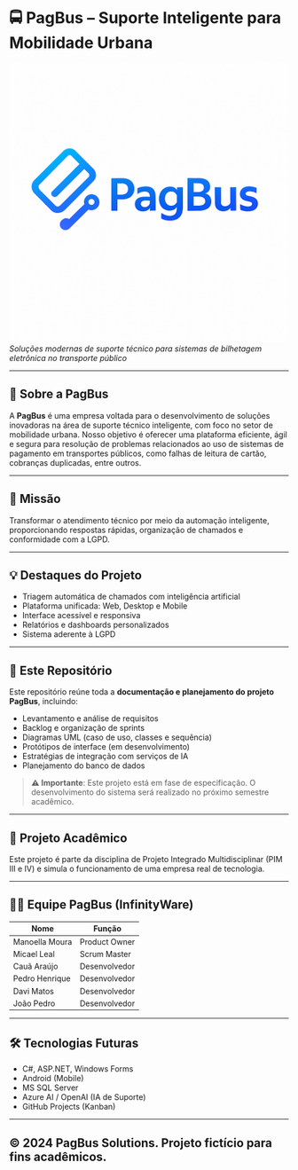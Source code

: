 # 🚍 PagBus – Suporte Inteligente para Mobilidade Urbana

![PagBus Banner](https://github.com/pimIIIunip/PagBus/blob/main/logoPagBus.png)
*Soluções modernas de suporte técnico para sistemas de bilhetagem eletrônica no transporte público*

---

## 📌 Sobre a PagBus  
A **PagBus** é uma empresa voltada para o desenvolvimento de soluções inovadoras na área de suporte técnico inteligente, com foco no setor de mobilidade urbana. Nosso objetivo é oferecer uma plataforma eficiente, ágil e segura para resolução de problemas relacionados ao uso de sistemas de pagamento em transportes públicos, como falhas de leitura de cartão, cobranças duplicadas, entre outros.

---

## 🎯 Missão  
Transformar o atendimento técnico por meio da automação inteligente, proporcionando respostas rápidas, organização de chamados e conformidade com a LGPD.

---

## 💡 Destaques do Projeto  
- Triagem automática de chamados com inteligência artificial  
- Plataforma unificada: Web, Desktop e Mobile  
- Interface acessível e responsiva  
- Relatórios e dashboards personalizados  
- Sistema aderente à LGPD

---

## 📁 Este Repositório  
Este repositório reúne toda a **documentação e planejamento do projeto PagBus**, incluindo:

- Levantamento e análise de requisitos  
- Backlog e organização de sprints  
- Diagramas UML (caso de uso, classes e sequência)  
- Protótipos de interface (em desenvolvimento)  
- Estratégias de integração com serviços de IA  
- Planejamento do banco de dados

> **⚠️ Importante**: Este projeto está em fase de especificação. O desenvolvimento do sistema será realizado no próximo semestre acadêmico.

---

## 🧠 Projeto Acadêmico  
Este projeto é parte da disciplina de Projeto Integrado Multidisciplinar (PIM III e IV) e simula o funcionamento de uma empresa real de tecnologia.

---

## 👨‍💻 Equipe PagBus (InfinityWare)  
| Nome                     | Função                      |
|--------------------------|-----------------------------|
| Manoella Moura           | Product Owner               |
| Micael Leal              | Scrum Master                |
| Cauã Araújo              | Desenvolvedor               |
| Pedro Henrique           | Desenvolvedor               |
| Davi Matos               | Desenvolvedor               |
| João Pedro               | Desenvolvedor               |

---

## 🛠️ Tecnologias Futuras  
- C#, ASP.NET, Windows Forms  
- Android (Mobile)  
- MS SQL Server  
- Azure AI / OpenAI (IA de Suporte)  
- GitHub Projects (Kanban)

---

## © 2024 PagBus Solutions. Projeto fictício para fins acadêmicos.
